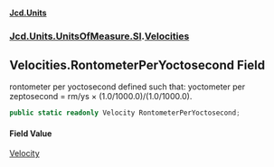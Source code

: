 #### [Jcd.Units](index.md 'index')

### [Jcd.Units.UnitsOfMeasure.SI](Jcd.Units.UnitsOfMeasure.SI.md 'Jcd.Units.UnitsOfMeasure.SI').[Velocities](Velocities.md 'Jcd.Units.UnitsOfMeasure.SI.Velocities')

## Velocities.RontometerPerYoctosecond Field

rontometer per yoctosecond defined such that: yoctometer per zeptosecond = rm/ys × (1.0/1000.0)/(1.0/1000.0).

```csharp
public static readonly Velocity RontometerPerYoctosecond;
```

#### Field Value

[Velocity](Velocity.md 'Jcd.Units.UnitTypes.Velocity')